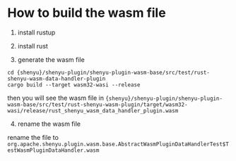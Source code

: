 # How to build the wasm file

1. install rustup

2. install rust

3. generate the wasm file

```shell
cd {shenyu}/shenyu-plugin/shenyu-plugin-wasm-base/src/test/rust-shenyu-wasm-data-handler-plugin
cargo build --target wasm32-wasi --release
```

then you will see the wasm file
in `{shenyu}/shenyu-plugin/shenyu-plugin-wasm-base/src/test/rust-shenyu-wasm-plugin/target/wasm32-wasi/release/rust_shenyu_wasm_data_handler_plugin.wasm`

4. rename the wasm file

rename the file to `org.apache.shenyu.plugin.wasm.base.AbstractWasmPluginDataHandlerTest$TestWasmPluginDataHandler.wasm`